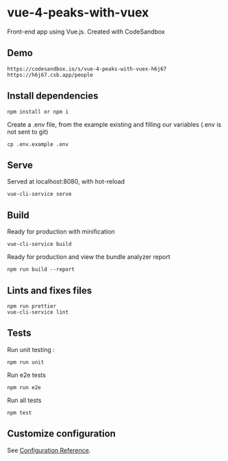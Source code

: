# vue-4-peaks-with-vuex
Front-end app using Vue.js.
Created with CodeSandbox

## Demo
```
https://codesandbox.io/s/vue-4-peaks-with-vuex-h6j67
https://h6j67.csb.app/people
```

## Install dependencies

```
npm install or npm i
```

Create a .env file, from the example existing and filling our variables (.env is not sent to git)

```
cp .env.example .env
```

## Serve

Served at localhost:8080, with hot-reload

```
vue-cli-service serve
```

## Build

Ready for production with minification

```
vue-cli-service build
```

Ready for production and view the bundle analyzer report

```
npm run build --report
```

## Lints and fixes files

```
npm run prettier
vue-cli-service lint
```

## Tests

Run unit testing :

```
npm run unit
```

Run e2e tests

```
npm run e2e
```

Run all tests

```
npm test
```

## Customize configuration

See [Configuration Reference](https://cli.vuejs.org/config/).
